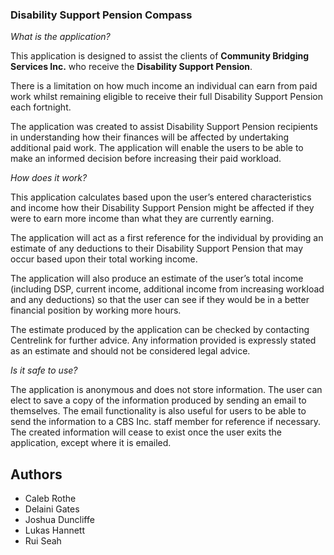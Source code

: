 ### Disability Support Pension Compass 

*What is the application?* 

This application is designed to assist the clients of **Community Bridging Services Inc.** who receive the **Disability Support Pension**.  

There is a limitation on how much income an individual can earn from paid work whilst remaining eligible to receive their full Disability Support Pension each fortnight.  

The application was created to assist Disability Support Pension recipients in understanding how their finances will be affected by undertaking additional paid work. The application will enable the users to be able to make an informed decision before increasing their paid workload. 

*How does it work?* 

This application calculates based upon the user’s entered characteristics and income how their Disability Support Pension might be affected if they were to earn more income than what they are currently earning. 

The application will act as a first reference for the individual by providing an estimate of any deductions to their Disability Support Pension that may occur based upon their total working income. 

The application will also produce an estimate of the user’s total income (including DSP, current income, additional income from increasing workload and any deductions) so that the user can see if they would be in a better financial position by working more hours. 

The estimate produced by the application can be checked by contacting Centrelink for further advice. Any information provided is expressly stated as an estimate and should not be considered legal advice. 

*Is it safe to use?* 

The application is anonymous and does not store information. The user can elect to save a copy of the information produced by sending an email to themselves. The email functionality is also useful for users to be able to send the information to a CBS Inc. staff member for reference if necessary. The created information will cease to exist once the user exits the application, except where it is emailed. 

## Authors

- Caleb Rothe
- Delaini Gates
- Joshua Duncliffe
- Lukas Hannett
- Rui Seah
